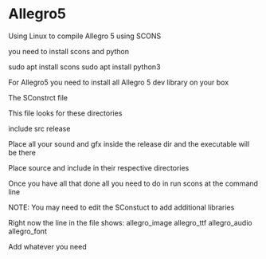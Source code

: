 # Allegro5
Using Linux to compile Allegro 5 using SCONS

you need to install scons and python

sudo apt install scons sudo apt install python3

For Allegro5 you need to install all Allegro 5 dev library on your box

The SConstrct file

This file looks for these directories

include src release

Place all your sound and gfx inside the release dir and the executable will be there

Place source and include in their respective directories

Once you have all that done all you need to do in run scons at the command line

NOTE: You may need to edit the SConstuct to add additional libraries

Right now the line in the file shows: allegro_image allegro_ttf allegro_audio allegro_font

Add whatever you need
